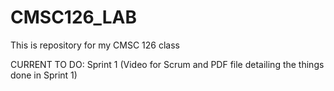 # CMSC126_LAB
This is repository for my CMSC 126 class

CURRENT TO DO:
Sprint 1 (Video for Scrum and PDF file detailing the things done in Sprint 1)
